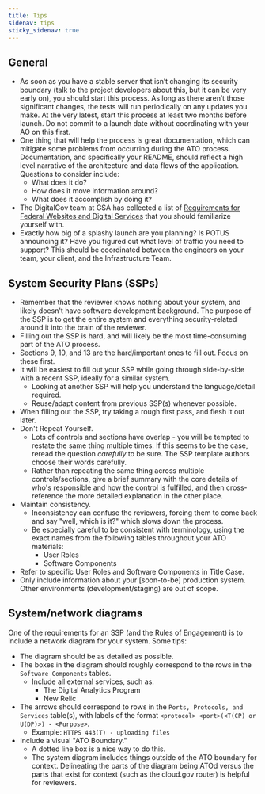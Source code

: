 ```yaml
---
title: Tips
sidenav: tips
sticky_sidenav: true
---
```


## General

- As soon as you have a stable server that isn’t changing its security boundary (talk to the project developers about this, but it can be very early on), you should start this process. As long as there aren’t those significant changes, the tests will run periodically on any updates you make. At the very latest, start this process at least two months before launch. Do not commit to a launch date without coordinating with your AO on this first.
- One thing that will help the process is great documentation, which can mitigate some problems from occurring during the ATO process. Documentation, and specifically your README, should reflect a high level narrative of the architecture and data flows of the application. Questions to consider include:
  - What does it do?
  - How does it move information around?
  - What does it accomplish by doing it?
- The DigitalGov team at GSA has collected a list of [Requirements for Federal Websites and Digital Services](http://www.digitalgov.gov/resources/checklist-of-requirements-for-federal-digital-services/) that you should familiarize yourself with.
- Exactly how big of a splashy launch are you planning? Is POTUS announcing it? Have you figured out what level of traffic you need to support? This should be coordinated between the engineers on your team, your client, and the Infrastructure Team.

## System Security Plans (SSPs)

- Remember that the reviewer knows nothing about your system, and likely doesn't have software development background. The purpose of the SSP is to get the entire system and everything security-related around it into the brain of the reviewer.
- Filling out the SSP is hard, and will likely be the most time-consuming part of the ATO process.
- Sections 9, 10, and 13 are the hard/important ones to fill out. Focus on these first.
- It will be easiest to fill out your SSP while going through side-by-side with a recent SSP, ideally for a similar system.
  - Looking at another SSP will help you understand the language/detail required.
  - Reuse/adapt content from previous SSP(s) whenever possible.
- When filling out the SSP, try taking a rough first pass, and flesh it out later.
- Don't Repeat Yourself.
  - Lots of controls and sections have overlap - you will be tempted to restate the same thing multiple times. If this seems to be the case, reread the question _carefully_ to be sure. The SSP template authors choose their words carefully.
  - Rather than repeating the same thing across multiple controls/sections, give a brief summary with the core details of who's responsible and how the control is fulfilled, and then cross-reference the more detailed explanation in the other place.
- Maintain consistency.
  - Inconsistency can confuse the reviewers, forcing them to come back and say "well, which is it?" which slows down the process.
  - Be especially careful to be consistent with terminology, using the exact names from the following tables throughout your ATO materials:
    - User Roles
    - Software Components
- Refer to specific User Roles and Software Components in Title Case.
- Only include information about your [soon-to-be] production system. Other environments (development/staging) are out of scope.

## System/network diagrams

One of the requirements for an SSP (and the Rules of Engagement) is to include a network diagram for your system. Some tips:

- The diagram should be as detailed as possible.
- The boxes in the diagram should roughly correspond to the rows in the `Software Components` tables.
  - Include all external services, such as:
    - The Digital Analytics Program
    - New Relic
- The arrows should correspond to rows in the `Ports, Protocols, and Services` table(s), with labels of the format `<protocol> <port>(<T(CP) or U(DP)>) - <Purpose>`.
  - Example: `HTTPS 443(T) - uploading files`
- Include a visual "ATO Boundary."
  - A dotted line box is a nice way to do this.
  - The system diagram includes things outside of the ATO boundary for context. Delineating the parts of the diagram being ATOd versus the parts that exist for context (such as the cloud.gov router) is helpful for reviewers.
